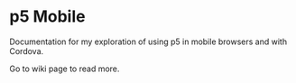 <h1>p5 Mobile</h1>

Documentation for my exploration of using p5 in mobile browsers and with Cordova. 

Go to wiki page to read more. 
